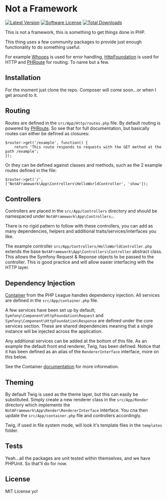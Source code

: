 # Not a Framework

[![Latest Version](https://img.shields.io/github/release/danmrichards/notaframework.svg)](https://github.com/danmrichards/NotAFramework/releases)
[![Software License](https://img.shields.io/packagist/l/danmrichards/notaframework.svg?style=flat)](LICENSE)
[![Total Downloads](https://img.shields.io/packagist/dt/danmrichards/notaframework.svg?style=flat)](https://packagist.org/packages/danmrichards/notaframework)

This is not a framework, this is something to get things done in PHP.

This thing uses a few community packages to provide just enough functionality to do something useful.

For example [Whoops](https://github.com/filp/whoops) is used for error handling, [HttpFoundation](symfony/http-foundation) is used for HTTP and [PHRoute](https://github.com/mrjgreen/phroute) for routing. To name but a few.

## Installation

For the moment just clone the repo. Composer will come soon...or when I get around to it.

## Routing

Routes are defined in the `src/App/Http/routes.php` file. By default routing is powered by [PHRoute](https://github.com/mrjgreen/phroute). So see that for full documentation, but basically routes can either be defined as closures:

```
$router->get('/example', function() {
    return 'This route responds to requests with the GET method at the path /example';
});
```

Or they can be defined against classes and methods, such as the 2 example routes defined in the file:

```
$router->get('/', ['NotAFramework\App\Controllers\HelloWorldController', 'show']);
```

## Controllers

Controllers are placed in the `src/App/Controllers` directory and should be namespaced under `NotAFramework\App\Controllers;`.

There is no rigid pattern to follow with these controllers, you can add as many dependencies, helpers and additional traits/services/interfaces you like.

The example controller `src/App/Controllers/HelloWorldController.php` extends the base `NotAFramework\App\Controllers\Controller` abstract class. This allows the Symfony Request & Reponse objects to be passed to the controller. This is good practice and will allow easier interfacing with the HTTP layer.

## Dependency Injection

[Container](http://container.thephpleague.com/) from the PHP League handles dependency injection. All services are defined in the `src/App/container.php` file.

A few services have been set up by default; `Symfony\Component\HttpFoundation\Request` and `Symfony\Component\HttpFoundation\Response` are defined under the core services section. These are shared dependencies meaning that a single instance will be injected across the application.

Any additional services can be added at the bottom of this file. As an example the default front end renderer, Twig, has been defined. Notice that it has been defined as an alias of the `RendererInterface` interface, more on this below.

See the Container [documentation](http://container.thephpleague.com/) for more information.

## Theming

By default Twig is used as the theme layer, but this can easily be substituted. Simply create a new renderer class in the `src/App/Render` directory which implements the `NotAFramework\App\Render\RendererInterface` interface. You cna then update the `src/App/container.php` file and controllers accordingly.

Twig, if used in file system mode, will look it's template files in the `templates` folder.  

## Tests

Yeah...all the packages are unit tested within themselves, and we have PHPUnit. So that'll do for now.

## License

MIT License yo!
